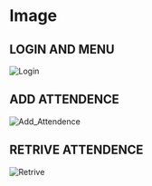 # Image
## LOGIN AND MENU
   ![Login](https://images.unsplash.com/photo-1648964464147-f26433dcdaa7?ixlib=rb-1.2.1&ixid=MnwxMjA3fDB8MHxwcm9maWxlLXBhZ2V8NXx8fGVufDB8fHx8&auto=format&fit=crop&w=600&q=60)
   
## ADD ATTENDENCE
   ![Add_Attendence](https://images.unsplash.com/photo-1648964646158-071f132a6cf5?ixlib=rb-1.2.1&ixid=MnwxMjA3fDB8MHxwcm9maWxlLXBhZ2V8NHx8fGVufDB8fHx8&auto=format&fit=crop&w=600&q=60)
  
## RETRIVE ATTENDENCE
   ![Retrive](https://images.unsplash.com/photo-1648964652271-ec784609fa9b?ixlib=rb-1.2.1&ixid=MnwxMjA3fDB8MHxwcm9maWxlLXBhZ2V8M3x8fGVufDB8fHx8&auto=format&fit=crop&w=600&q=60)
   
## 
